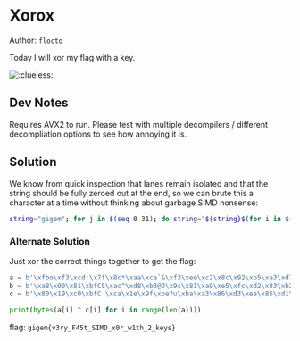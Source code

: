 # Xorox

Author: `flocto`

Today I will xor my flag with a key. 

![:clueless:](https://cdn.frankerfacez.com/emoticon/670425/4)

## Dev Notes

Requires AVX2 to run.
Please test with multiple decompilers / different decompliation options to see how annoying it is.

## Solution

We know from quick inspection that lanes remain isolated and that the string should be fully zeroed out at the end, so we can brute this a character at a time without thinking about garbage SIMD nonsense:

```bash
string="gigem"; for j in $(seq 0 31); do string="${string}$(for i in $(seq 1 127); do if ! [[ $i -eq 39 ]] && [[ $(gdb ./xorox -nx --batch -ex 'break *0x4011aa' -ex "run '${string}$(printf "\x$(printf "%x" $i)")'" -ex 'print $ymm2.v32_int8['"$j"']' | tail -n 1 | cut -d' ' -f3) -eq 0 ]]; then printf "\x$(printf "%x" $i)"; fi & done | head -c 1; kill $(jobs -p) 2>/dev/null)"; echo "${string}"; done
```

### Alternate Solution
Just xor the correct things together to get the flag:
```python
a = b'\xfbo\xf3\xcd:\x7f\x8c*\xaa\xca`&\xf3\xee\xc2\x8c\x92\xb5\xa3\xd7a\xfd\xa1\xef^\x02\x90*\xd2\xc2\xdd\xa9'
b = b'\xa8\x00\x81\xbfCS\xac^\xd8\xb3@J\x9c\x81\xa9\xe5\xfc\xd2\x83\xb2\r\x8e\xc4\x986g\xe2O\xf2\xf8\xf4\x89'
c = b'\x80\x19\xc0\xbfC \xca\x1e\x9f\xbe?u\xba\xa3\x86\xd3\xea\x85\xd1\x88\x16\xcc\xd5\x87\x010\xcfA\xb7\xbb\xae\xd4'

print(bytes(a[i] ^ c[i] for i in range(len(a))))
```

flag:
`gigem{v3ry_F45t_SIMD_x0r_w1th_2_keys}`
